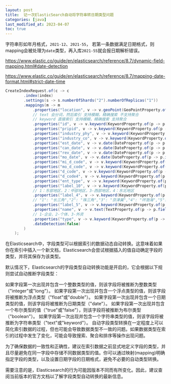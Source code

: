 ```yaml
---
layout: post
title:  记一次ElasticSearch自动将字符串转日期类型问题
categories: [java]
last_modified_at: 2023-04-07
toc: true
---
```


字符串形如年月格式，`2021-12`、`2021-55`，
若第一条数据满足日期格式，则mapping会被处理为`date`类型，再入库`2021-55`就会报日期解析错误。

https://www.elastic.co/guide/en/elasticsearch/reference/8.7/dynamic-field-mapping.html#date-detection

https://www.elastic.co/guide/en/elasticsearch/reference/8.7/mapping-date-format.html#strict-date-time

```java
CreateIndexRequest.of(c -> c
        .index(index)
        .settings(s -> s.numberOfShards("2").numberOfReplicas("1"))
        .mappings(m -> m
            .properties("location", v -> v.geoPoint(GeoPointProperty.of(p -> p.ignoreZValue(true))))
            // text 会分词，然后索引 支持模糊，精确搜索 不支持聚合
            // keyword 直接索引 支持模糊，精确搜索 支持聚合
            .properties("id", v -> v.keyword(KeywordProperty.of(p -> p.index(true))))
            .properties("pripid", v -> v.keyword(KeywordProperty.of(p -> p.index(true))))
            .properties("industry_phy", v -> v.keyword(KeywordProperty.of(p -> p.index(true))))
            .properties("industry_co", v -> v.keyword(KeywordProperty.of(p -> p.index(true))))
            .properties("est_date", v -> v.date(DateProperty.of(p -> p.index(true))))
            .properties("can_date", v -> v.date(DateProperty.of(p -> p.index(true))))
            .properties("rev_date", v -> v.date(DateProperty.of(p -> p.index(true))))
            .properties("mo_date", v -> v.date(DateProperty.of(p -> p.index(true))))
            .properties("mi_d_code", v -> v.keyword(KeywordProperty.of(p -> p.index(true))))
            .properties("mo_d_code", v -> v.keyword(KeywordProperty.of(p -> p.index(true))))
            .properties("d_code", v -> v.keyword(KeywordProperty.of(p -> p.index(true))))
            .properties("d_code4", v -> v.keyword(KeywordProperty.of(p -> p.index(true))))
            .properties("ent_type", v -> v.keyword(KeywordProperty.of(p -> p.index(true))))
            .properties("label_10", v -> v.keyword(KeywordProperty.of(p -> p.index(true))))
            // 1：东部地区，2：中部地区，3-西部地区，4：东北地区
            .properties("label_4", v -> v.keyword(KeywordProperty.of(p -> p.index(true))))
            // "1": "长三角","2": "珠三角","3": "京津冀","4": "环渤海","5": "中原经济区"
            .properties("label_5", v -> v.keyword(KeywordProperty.of(p -> p.index(true))))
            .properties("name", v -> v.text(TextProperty.of(p -> p.fielddata(true))))
            // 1-企业、2-个体、3-外资
            .properties("type", v -> v.keyword(KeywordProperty.of(p -> p.index(true))))
            .dateDetection(false)
        )
    );
```

在Elasticsearch中，字段类型可以根据索引的数据动态自动转换。这意味着如果你在索引中插入一个新文档，Elasticsearch会尝试根据插入的值自动确定字段的类型，并将其保存为该类型。

默认情况下，Elasticsearch的字段类型自动转换功能是开启的，它会根据以下规则尝试自动推断字段类型：

如果字段第一次出现并包含一个整数类型的值，则该字段将被推断为整数类型（"integer"或"long"）。
如果字段第一次出现并包含一个浮点类型的值，则该字段将被推断为浮点类型（"float"或"double"）。
如果字段第一次出现并包含一个日期类型的值，则该字段将被推断为日期类型（"date"）。
如果字段第一次出现并包含一个布尔类型的值（"true"或"false"），则该字段将被推断为布尔类型（"boolean"）。
如果字段第一次出现并包含一个字符串类型的值，则该字段将被推断为字符串类型（"text"或"keyword"）。
自动字段类型转换在一定程度上可以简化索引数据的过程，但也可能会导致数据类型不一致的问题。如果数据类型在索引的过程中发生了变化，可能会导致搜索、聚合和排序等操作出现问题。

为了确保数据的一致性和正确性，建议在索引数据之前显式地定义字段的类型，并且尽量避免在同一字段中存储不同数据类型的值。你可以通过映射(mapping)明确指定字段的类型，以及设置日期字段的日期格式，避免不必要的自动类型转换。

需要注意的是，Elasticsearch的行为可能因版本不同而有所变化。因此，建议查阅当前版本的官方文档以了解字段类型自动转换的最新信息。
